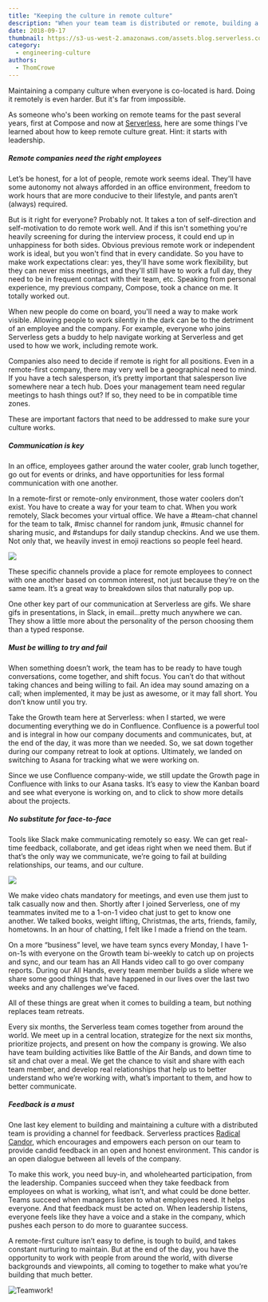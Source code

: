 ```yaml
---
title: "Keeping the culture in remote culture"
description: "When your team team is distributed or remote, building a company culture takes a different kind of effort. Here's how we keep culture strong at Serverless."
date: 2018-09-17
thumbnail: https://s3-us-west-2.amazonaws.com/assets.blog.serverless.com/Thom's+Posts/remotework.jpg
category:
  - engineering-culture
authors:
  - ThomCrowe
---
```


Maintaining a company culture when everyone is co-located is hard. Doing it remotely is even harder. But it's far from impossible.

As someone who's been working on remote teams for the past several years, first at Compose and now at [Serverless](https://serverless.com/), here are some things I've learned about how to keep remote culture great. Hint: it starts with leadership.

##### Remote companies need the right employees

Let’s be honest, for a lot of people, remote work seems ideal. They'll have some autonomy not always afforded in an office environment, freedom to work hours that are more conducive to their lifestyle, and pants aren’t (always) required.

But is it right for everyone? Probably not. It takes a ton of self-direction and self-motivation to do remote work well. And if this isn't something you're heavily screening for during the interview process, it could end up in unhappiness for both sides. Obvious previous remote work or independent work is ideal, but you won't find that in every candidate. So you have to make work expectations clear: yes, they'll have some work flexibility, but they can never miss meetings, and they'll still have to work a full day, they need to be in frequent contact with their team, etc. Speaking from personal experience, my previous company, Compose, took a chance on me. It totally worked out.

When new people do come on board, you'll need a way to make work visible. Allowing people to work silently in the dark can be to the detriment of an employee and the company. For example, everyone who joins Serverless gets a buddy to help navigate working at Serverless and get used to how we work, including remote work.

Companies also need to decide if remote is right for all positions. Even in a remote-first company, there may very well be a geographical need to mind. If you have a tech salesperson, it’s pretty important that salesperson live somewhere near a tech hub. Does your management team need regular meetings to hash things out? If so, they need to be in compatible time zones. 

These are important factors that need to be addressed to make sure your culture works.

##### Communication is key

In an office, employees gather around the water cooler, grab lunch together, go out for events or drinks, and have opportunities for less formal communication with one another.

In a remote-first or remote-only environment, those water coolers don’t exist. You have to create a way for your team to chat. When you work remotely, Slack becomes your virtual office. We have a #team-chat channel for the team to talk, #misc channel for random junk, #music channel for sharing music, and #standups for daily standup checkins. And we use them. Not only that, we heavily invest in emoji reactions so people feel heard.

![](https://s3-us-west-2.amazonaws.com/assets.blog.serverless.com/Thom's+Posts/slack.jpg)

These specific channels provide a place for remote employees to connect with one another based on common interest, not just because they’re on the same team. It’s a great way to breakdown silos that naturally pop up.

One other key part of our communication at Serverless are gifs. We share gifs in presentations, in Slack, in email...pretty much anywhere we can. They show a little more about the personality of the person choosing them than a typed response. 
	
##### Must be willing to try and fail

When something doesn’t work, the team has to be ready to have tough conversations, come together, and shift focus. You can’t do that without taking chances and being willing to fail. An idea may sound amazing on a call; when implemented, it may be just as awesome, or it may fall short. You don’t know until you try.  

Take the Growth team here at Serverless: when I started, we were documenting everything we do in Confluence. Confluence is a powerful tool and is integral in how our company documents and communicates, but, at the end of the day, it was more than we needed. So, we sat down together during our company retreat to look at options. Ultimately, we landed on switching to Asana for tracking what we were working on.

Since we use Confluence company-wide, we still update the Growth page in Confluence with links to our Asana tasks. It’s easy to view the Kanban board and see what everyone is working on, and to click to show more details about the projects.

##### No substitute for face-to-face

Tools like Slack make communicating remotely so easy. We can get real-time feedback, collaborate, and get ideas right when we need them. But if that’s the only way we communicate, we’re going to fail at building relationships, our teams, and our culture. 

![](https://s3-us-west-2.amazonaws.com/assets.blog.serverless.com/Thom's+Posts/culture.png)

We make video chats mandatory for meetings, and even use them just to talk casually now and then. Shortly after I joined Serverless, one of my teammates invited me to a 1-on-1 video chat just to get to know one another. We talked books, weight lifting, Christmas, the arts, friends, family, hometowns. In an hour of chatting, I felt like I made a friend on the team.

On a more “business” level, we have team syncs every Monday, I have 1-on-1s with everyone on the Growth team bi-weekly to catch up on projects and sync, and our team has an All Hands video call to go over company reports. During our All Hands, every team member builds a slide where we share some good things that have happened in our lives over the last two weeks and any challenges we’ve faced. 

All of these things are great when it comes to building a team, but nothing replaces team retreats.

Every six months, the Serverless team comes together from around the world. We meet up in a central location, strategize for the next six months, prioritize projects, and present on how the company is growing. We also have team building activities like Battle of the Air Bands, and down time to sit and chat over a meal. We get the chance to visit and share with each team member, and develop real relationships that help us to better understand who we’re working with, what’s important to them, and how to better communicate. 

##### Feedback is a must

One last key element to building and maintaining a culture with a distributed team is providing a channel for feedback. Serverless practices [Radical Candor](https://www.radicalcandor.com/about-radical-candor/), which encourages and empowers each person on our team to provide candid feedback in an open and honest environment. This candor is an open dialogue between all levels of the company.

To make this work, you need buy-in, and wholehearted participation, from the leadership. Companies succeed when they take feedback from employees on what is working, what isn’t, and what could be done better. Teams succeed when managers listen to what employees need. It helps everyone. And that feedback must be acted on. When leadership listens, everyone feels like they have a voice and a stake in the company, which pushes each person to do more to guarantee success.

A remote-first culture isn’t easy to define, is tough to build, and takes constant nurturing to maintain. But at the end of the day, you have the opportunity to work with people from around the world, with diverse backgrounds and viewpoints, all coming to together to make what you’re building that much better. 

![Teamwork!](https://s3-us-west-2.amazonaws.com/assets.blog.serverless.com/Thom's+Posts/giphy.gif)

